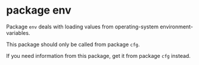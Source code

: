 # package env

Package `env` deals with loading values from operating-system environment-variables.

This package should only be called from package `cfg`.

If you need information from this package, get it from package `cfg` instead.
